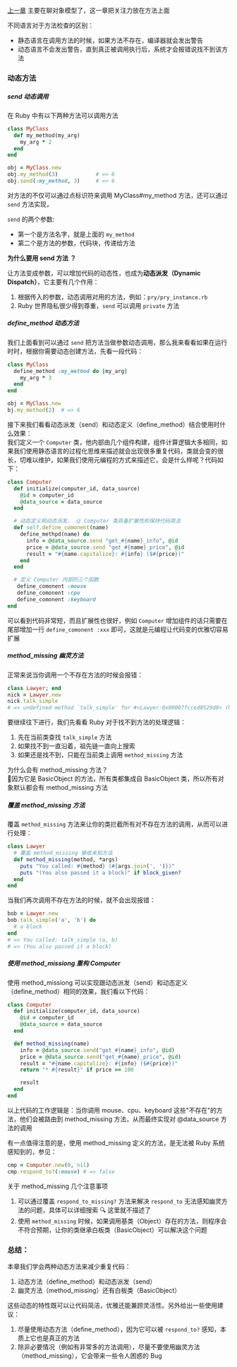 [上一章]((https://github.com/xiao2shiqi/pro_developer/blob/main/ruby/metaprogram/2.md)) 主要在聊对象模型了，这一章把关注力放在方法上面

不同语言对于方法检查的区别：
* 静态语言在调用方法的时候，如果方法不存在，编译器就会发出警告
* 动态语言不会发出警告，直到真正被调用执行后，系统才会报错说找不到该方法

### 动态方法

##### send 动态调用
在 Ruby 中有以下两种方法可以调用方法
```ruby
class MyClass
  def my_method(my_arg)
    my_arg * 2
  end
end

obj = MyClass.new
obj.my_method(3)            # => 6
obj.send(:my_method, 3)     # => 6
```
对方法的不仅可以通过点标识符来调用 MyClass#my_method 方法，还可以通过 `send` 方法实现，

`send` 的两个参数:
* 第一个是方法名字，就是上面的 `my_method`
* 第二个是方法的参数，代码块，传递给方法

**为什么要用 send 方法 ？**

让方法变成参数，可以增加代码的动态性，也成为**动态派发（Dynamic Dispatch）**，它主要有几个作用：
1. 根据传入的参数，动态调用对用的方法，例如：`pry/pry_instance.rb`
2. Ruby 世界隐私很少得到尊重，`send` 可以调用 `private` 方法

##### define_method 动态方法
我们上面看到可以通过 `send` 把方法当做参数动态调用，那么我来看看如果在运行时时，根据你需要动态创建方法，先看一段代码：
```ruby
class MyClass
  define_method :my_method do |my_arg|
    my_arg * 3
  end
end

obj = MyClass.new
bj.my_method(2)  # => 6
```

接下来我们看看动态派发（send）和动态定义（define_method）结合使用时什么效果：<br>
我们定义一个 `Computer` 类，他内部由几个组件构建，组件计算逻辑大多相同，如果我们使用静态语言的过程化思维来描述就会出现很多重复代码，类就会变的很长，切难以维护，如果我们使用元编程的方式来描述它，会是什么样呢？代码如下：
```ruby
class Computer
  def initialize(computer_id, data_source)
    @id = computer_id
    @data_source = data_source
  end

  # 动态定义和动态派发， 让 Computer 类具备扩展性和保持代码简洁
  def self.define_comonent(name)
    define_methpd(name) do
      info = @data_source.send "get_#{name}_info", @id
      price = @data_source.send "get_#{name}_price", @id
      result = "#{name.capitalize}: #{info} ($#{price})"
    end
  end

  # 定义 Computer 内部的三个函数
   define_comonent :mouse
   define_comonent :cpu
   define_comonent :keyboard
end
```

可以看到代码非常短，而且扩展性也很好，例如 `Computer` 增加组件的话只需要在尾部增加一行 `define_comonent :xxx` 即可，这就是元编程让代码变的优雅切容易扩展

##### method_missing 幽灵方法
正常来说当你调用一个不存在方法的时候会报错：
```ruby
class Lawyer; end
nick = Lawyer.new
nick.talk_simple
# => undefined method `talk_simple' for #<Lawyer:0x00007fcced0529d8> (NoMethodError)
```

要继续往下进行，我们先看看 Ruby 对于找不到方法的处理逻辑：
1. 先在当前类查找 `talk_simple` 方法
2. 如果找不到一直沿着，祖先链一直向上搜索
3. 如果还是找不到，只能在当前类上调用 `method_missing` 方法

为什么会有 method_missing 方法？<br>
因为它是 BasicObject 的方法，所有类都集成自 BasicObject 类，所以所有对象默认都会有 method_missing 方法

##### 覆盖 method_missing 方法
覆盖 `method_missing` 方法来让你的类拦截所有对不存在方法的调用，从而可以进行处理：
```ruby
class Lawyer
  # 覆盖 method_missing 接收未知方法
  def method_missing(method, *args)
    puts "You called: #{method} (#{args.join(', ')})"
    puts "(You also passed it a block)" if block_given?
  end
end
```

当我们再次调用不存在方法的时候，就不会出现报错：
```ruby
bob = Lawyer.new
bob.talk_simple('a', 'b') do 
  # a block
end
# => You called: talk_simple (a, b)
# => (You also passed it a block)
```

##### 使用 method_missiong 重构 Computer 
使用 method_missiong 可以实现跟动态派发（send）和动态定义（define_method）相同的效果，我们看以下代码：
```ruby
class Computer
  def initialize(computer_id, data_source)
    @id = computer_id
    @data_source = data_source
  end

  def method_missing(name)
    info = @data_source.send("get_#{name}_info", @id)
    price = @data_source.send("get_#{name}_price", @id)
    result = "#{name.capitalize}: #{info} ($#{price})"
    return "* #{result}" if price >= 100

    result
  end
end
```
以上代码的工作逻辑是：当你调用 mouse、cpu、keyboard 这些"不存在"的方法，他们会被路由到 method_missing 方法，从而最终实现对 @data_source 方法的调用

有一点值得注意的是，使用 method_missing 定义的方法，是无法被 Ruby 系统感知到的，参见：
```ruby
cmp = Computer.new(0, nil)
cmp.respond_to?(:mouse) # => false
```

关于 method_missing 几个注意事项
1. 可以通过覆盖 `respond_to_missing?` 方法来解决 `respond_to` 无法感知幽灵方法的问题，具体可以详细搜索 🔍 这里就不描述了
2. 使用 `method_missing` 时候，如果调用基类（Object）存在的方法，则程序会不符合预期，让你的类继承白板类（BasicObject）可以解决这个问题

### 总结：
本章我们学会两种动态方法来减少重复代码：
1. 动态方法（define_method）和动态派发（send）
2. 幽灵方法（method_missing）还有白板类（BasicObject）

这些动态的特性既可以让代码简洁，优雅还能兼顾灵活性。另外给出一些使用建议：
1. 尽量使用动态方法（define_method），因为它可以被 `respond_to?` 感知，本质上它也是真正的方法
2. 除非必要情况（例如有非常多的方法调用），尽量不要使用幽灵方法（method_missing），它会带来一些令人困惑的 Bug
